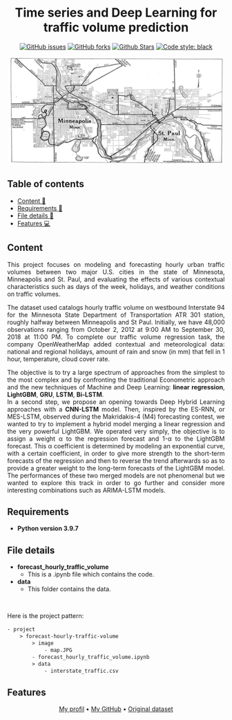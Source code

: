 <h1 align="center">Time series and Deep Learning for traffic volume prediction</h1> 

<p align="center"> 
<a href="https://github.com/lprtk/forecast-hourly-traffic-volume/issues"><img alt="GitHub issues" src="https://img.shields.io/github/issues/lprtk/forecast-hourly-traffic-volume"></a> 
<a href="https://github.com/lprtk/forecast-hourly-traffic-volume/network"><img alt="GitHub forks" src="https://img.shields.io/github/forks/lprtk/forecast-hourly-traffic-volume"></a> 
<a href="https://github.com/lprtk/forecast-hourly-traffic-volume/stargazers"><img alt="Github Stars" src="https://img.shields.io/github/stars/lprtk/forecast-hourly-traffic-volume"></a> 
<a href="https://github.com/lprtk/forecast-hourly-traffic-volume/"><img alt="Code style: black" src="https://img.shields.io/badge/code%20style-black-000000.svg"></a> 
</p> 


<p align="center">
<img alt="MAP_i94 " src="image/map.jpg" width="500" height="250">
</p>


## Table of contents 
* [Content :mag_right:](#Content)
* [Requirements :page_with_curl:](#Requirements)
* [File details :open_file_folder:](#File-details)
* [Features :computer:](#Features) 

<a id='section01'></a> 
## Content 

<p align="justify">This project focuses on modeling and forecasting hourly urban traffic volumes between two major U.S. cities in the state of Minnesota, Minneapolis and St. Paul, and evaluating the effects of various contextual characteristics such as days of the week, holidays, and weather conditions on traffic volumes.<p> 

<p align="justify">The dataset used catalogs hourly traffic volume on westbound Interstate 94 for the Minnesota State Department of Transportation ATR 301 station, roughly halfway between Minneapolis and St Paul. Initially, we have 48,000 observations ranging from October 2, 2012 at 9:00 AM to September 30, 2018 at 11:00 PM. To complete our traffic volume regression task, the company OpenWeatherMap added contextual and meteorological data: national and regional holidays, amount of rain and snow (in mm) that fell in 1 hour, temperature, cloud cover rate.<p>

<p align="justify">The objective is to try a large spectrum of approaches from the simplest to the most complex and by confronting the traditional Econometric approach and the new techniques of Machine and Deep Learning: <strong>linear regression</strong>, <strong>LightGBM</strong>, <strong>GRU</strong>, <strong>LSTM</strong>, <strong>Bi-LSTM</strong>.<br>
In a second step, we propose an opening towards Deep Hybrid Learning approaches with a <strong>CNN-LSTM</strong> model. Then, inspired by the ES-RNN, or MES-LSTM, observed during the Makridakis-4 (M4) forecasting contest, we wanted to try to implement a hybrid model merging a linear regression and the very powerful LightGBM. We operated very simply, the objective is to assign a weight α to the regression forecast and 1-α to the LightGBM forecast. This α coefficient is determined by modeling an exponential curve, with a certain coefficient, in order to give more strength to the short-term forecasts of the regression and then to reverse the trend afterwards so as to provide a greater weight to the long-term forecasts of the LightGBM model. The performances of these two merged models are not phenomenal but we wanted to explore this track in order to go further and consider more interesting combinations such as ARIMA-LSTM models.<p>


<a id='section02'></a> 
## Requirements
* **Python version 3.9.7** 


<a id='section03'></a> 
## File details
* **forecast_hourly_traffic_volume** 
  * This is a .ipynb file which contains the code. 
* **data**
  * This folder contains the data.

</br> 

Here is the project pattern: 
```
- project 
    > forecast-hourly-traffic-volume
        > image 
            - map.JPG
        - forecast_hourly_traffic_volume.ipynb 
        > data 
            - interstate_traffic.csv
```

<a id='section04'></a> 
## Features 
<p align="center"><a href="https://github.com/lprtk/lprtk">My profil</a> • 
<a href="https://github.com/lprtk/lprtk">My GitHub</a> • 
<a href="https://archive.ics.uci.edu/ml/datasets/Metro+Interstate+Traffic+Volume">Original dataset</a></p>
